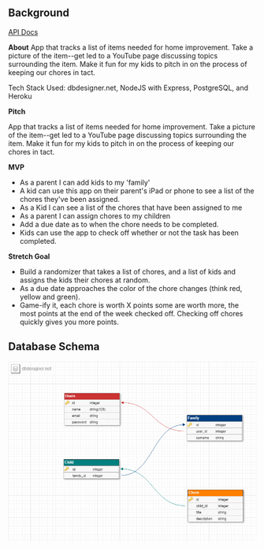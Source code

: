 
## Background

[API Docs](https://home-chore-tracker.herokuapp.com/api-docs/)

**About**
App that tracks a list of items needed for home improvement. 
Take a picture of the item--get led to a YouTube page discussing topics 
surrounding the item. Make it fun for my kids to pitch in on the process of keeping our chores in tact.

Tech Stack Used: dbdesigner.net,  NodeJS with Express, PostgreSQL, and Heroku

**Pitch**

App that tracks a list of items needed for home improvement. Take a picture of the item--get led to a YouTube
page discussing topics surrounding the item. Make it fun for my kids to pitch in on the process of keeping our
chores in tact.

**MVP**

 - As a parent I can add kids to my 'family'
 - A kid can use this app on their parent's iPad or phone to see a list of the chores they've been assigned.
 - As a Kid I can see a list of the chores that have been assigned to me
 - As a parent I can assign chores to my children
 - Add a due date as to when the chore needs to be completed.
 - Kids can use the app to check off whether or not the task has been completed.

**Stretch Goal**

 - Build a randomizer that takes a list of chores, and a list of kids and assigns the kids their chores at random.
 - As a due date approaches the color of the chore changes (think red, yellow and green).
 - Game-ify it, each chore is worth X points some are worth more, the most points at the end of the week checked off.
 Checking off chores quickly gives you more points.


## Database Schema

<img
  src="https://raw.githubusercontent.com/Home-Chore-Tracker/Backend/master/resources/home-chore-db.png"
  alt="backend database schema"  
/>
